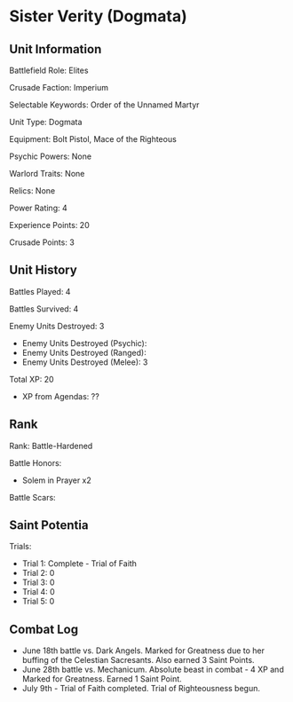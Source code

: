 Sister Verity (Dogmata)
====

Unit Information
----

Battlefield Role: Elites

Crusade Faction: Imperium

Selectable Keywords: Order of the Unnamed Martyr

Unit Type: Dogmata

Equipment: Bolt Pistol, Mace of the Righteous

Psychic Powers: None

Warlord Traits: None

Relics: None

Power Rating: 4

Experience Points: 20

Crusade Points: 3


Unit History
---
Battles Played: 4

Battles Survived: 4

Enemy Units Destroyed: 3
* Enemy Units Destroyed (Psychic):
* Enemy Units Destroyed (Ranged):
* Enemy Units Destroyed (Melee): 3

Total XP: 20
* XP from Agendas: ??

Rank
----
Rank: Battle-Hardened

Battle Honors: 
* Solem in Prayer x2

Battle Scars:

Saint Potentia
----
Trials:
* Trial 1: Complete - Trial of Faith
* Trial 2: 0
* Trial 3: 0
* Trial 4: 0
* Trial 5: 0


Combat Log
---
* June 18th battle vs. Dark Angels. Marked for Greatness due to her buffing of the Celestian Sacresants. Also earned 3 Saint Points.
* June 28th battle vs. Mechanicum. Absolute beast in combat - 4 XP and Marked for Greatness. Earned 1 Saint Point.
* July 9th - Trial of Faith completed. Trial of Righteousness begun.